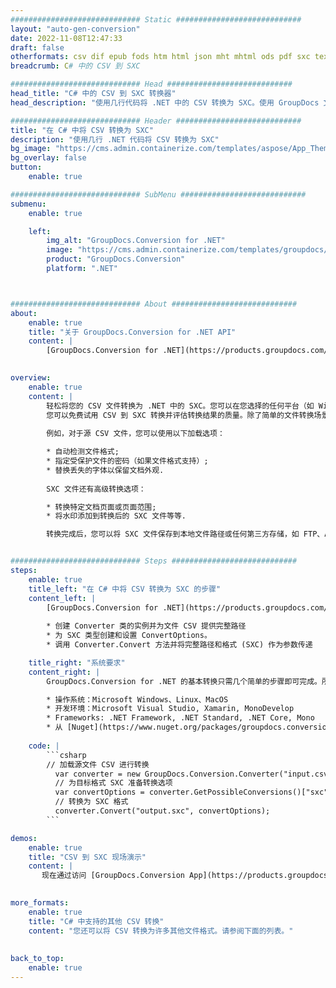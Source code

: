 ```yaml
---
############################# Static ############################
layout: "auto-gen-conversion"
date: 2022-11-08T12:47:33
draft: false
otherformats: csv dif epub fods htm html json mht mhtml ods pdf sxc tex tsv xlam xls xlsb xlsm xlsx xlt xltm xltx xml xps
breadcrumb: C# 中的 CSV 到 SXC

############################# Head ############################
head_title: "C# 中的 CSV 到 SXC 转换器"
head_description: "使用几行代码将 .NET 中的 CSV 转换为 SXC。使用 GroupDocs 文档转换 API 转换 160 多种文件格式。"

############################# Header ############################
title: "在 C# 中将 CSV 转换为 SXC"
description: "使用几行 .NET 代码将 CSV 转换为 SXC"
bg_image: "https://cms.admin.containerize.com/templates/aspose/App_Themes/V3/images/bg/header1.png"
bg_overlay: false
button:
    enable: true

############################# SubMenu ############################
submenu:
    enable: true

    left:
        img_alt: "GroupDocs.Conversion for .NET"
        image: "https://cms.admin.containerize.com/templates/groupdocs/images/product-logos/90x90-noborder/groupdocs-conversion-net.png"
        product: "GroupDocs.Conversion"
        platform: ".NET"



############################# About ############################
about:
    enable: true
    title: "关于 GroupDocs.Conversion for .NET API"
    content: |
        [GroupDocs.Conversion for .NET](https://products.groupdocs.com/conversion/net/)可用于转换Microsoft Word、Excel、PowerPoint、PDF、Visio等格式。 GroupDocs.Conversion 是一个独立的 API，适用于需要高性能的后端和内部系统。它不依赖于任何软件，例如 Microsoft 或 Open Office。
    

overview:
    enable: true
    content: |
        轻松将您的 CSV 文件转换为 .NET 中的 SXC。您可以在您选择的任何平台（如 Windows、Linux、macOS）中仅使用几行 C# 代码行。
        您可以免费试用 CSV 到 SXC 转换并评估转换结果的质量。除了简单的文件转换场景，您还可以尝试更高级的选项来加载源 CSV 文件和保存输出 SXC 结果。 
        
        例如，对于源 CSV 文件，您可以使用以下加载选项：

        * 自动检测文件格式;
        * 指定受保护文件的密码（如果文件格式支持）;
        * 替换丢失的字体以保留文档外观.
        
        SXC 文件还有高级转换选项：

        * 转换特定文档页面或页面范围;
        * 将水印添加到转换后的 SXC 文件等等.

        转换完成后，您可以将 SXC 文件保存到本地文件路径或任何第三方存储，如 FTP、Amazon S3、Google Drive、Dropbox 等。请注意 - 将 CSV 转换为 SXC 无需安装任何额外的软件 - 如 MS Office、Open Office、Adobe Acrobat Reader 等。


############################# Steps ############################
steps:
    enable: true
    title_left: "在 C# 中将 CSV 转换为 SXC 的步骤"
    content_left: |
        [GroupDocs.Conversion for .NET](https://products.groupdocs.com/conversion/net/) 使开发人员只需几行代码即可轻松地将 CSV 文件转换为 SXC。
        
        * 创建 Converter 类的实例并为文件 CSV 提供完整路径
        * 为 SXC 类型创建和设置 ConvertOptions。
        * 调用 Converter.Convert 方法并将完整路径和格式 (SXC) 作为参数传递

    title_right: "系统要求"
    content_right: |
        GroupDocs.Conversion for .NET 的基本转换只需几个简单的步骤即可完成。所有主要平台和操作系统都支持我们的 API。在执行以下代码之前，请确保您的系统上安装了以下先决条件。

        * 操作系统：Microsoft Windows、Linux、MacOS
        * 开发环境：Microsoft Visual Studio, Xamarin, MonoDevelop
        * Frameworks: .NET Framework, .NET Standard, .NET Core, Mono
        * 从 [Nuget](https://www.nuget.org/packages/groupdocs.conversion) 获取最新的 GroupDocs.Conversion for .NET
         
    code: |
        ```csharp    
        // 加载源文件 CSV 进行转换
          var converter = new GroupDocs.Conversion.Converter("input.csv");
          // 为目标格式 SXC 准备转换选项
          var convertOptions = converter.GetPossibleConversions()["sxc"].ConvertOptions;
          // 转换为 SXC 格式
          converter.Convert("output.sxc", convertOptions);
        ```

demos:
    enable: true
    title: "CSV 到 SXC 现场演示"
    content: |
       现在通过访问 [GroupDocs.Conversion App](https://products.groupdocs.app/conversion/family) 网站将 CSV 转换为 SXC。在线演示具有以下优点
          

more_formats:
    enable: true
    title: "C# 中支持的其他 CSV 转换"
    content: "您还可以将 CSV 转换为许多其他文件格式。请参阅下面的列表。"
       
       
back_to_top:
    enable: true
---
```

